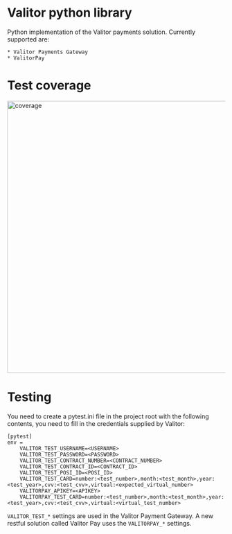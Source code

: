 Valitor python library
========================

Python implementation of the Valitor payments solution. Currently supported are:

    * Valitor Payments Gateway
    * ValitorPay


Test coverage
=============
<img width="628" alt="coverage" src="https://user-images.githubusercontent.com/143557/67790083-0a23ac00-fa6d-11e9-855e-1b646ec3c7a3.png">


Testing
=======

You need to create a pytest.ini file in the project root with the following contents, you need to fill in the credentials supplied by Valitor:

```
[pytest]
env =
    VALITOR_TEST_USERNAME=<USERNAME>
    VALITOR_TEST_PASSWORD=<PASSWORD>
    VALITOR_TEST_CONTRACT_NUMBER=<CONTRACT_NUMBER>
    VALITOR_TEST_CONTRACT_ID=<CONTRACT_ID>
    VALITOR_TEST_POSI_ID=<POSI_ID>
    VALITOR_TEST_CARD=number:<test_number>,month:<test_month>,year:<test_year>,cvv:<test_cvv>,virtual:<expected_virtual_number>
    VALITORPAY_APIKEY=<APIKEY>
    VALITORPAY_TEST_CARD=number:<test_number>,month:<test_month>,year:<test_year>,cvv:<test_cvv>,virtual:<virtual_test_number>
```

`VALITOR_TEST_*` settings are used in the Valitor Payment Gateway. A new restful solution called Valitor Pay uses the `VALITORPAY_*` settings.